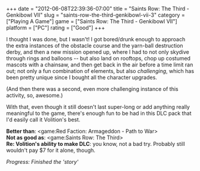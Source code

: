 +++
date = "2012-06-08T22:39:36-07:00"
title = "Saints Row: The Third - Genkibowl VII"
slug = "saints-row-the-third-genkibowl-vii-3"
category = ["Playing A Game"]
game = ["Saints Row: The Third - Genkibowl VII"]
platform = ["PC"]
rating = ["Good"]
+++

I thought I was done, but I wasn't!  I got bored/drunk enough to approach the extra instances of the obstacle course and the yarn-ball destruction derby, and then a new mission opened up, where I had to not only skydive through rings and balloons -- but also land on rooftops, chop up costumed mascots with a chainsaw, and then get back in the air before a time limit ran out; not only a fun combination of elements, but also <i>challenging</i>, which has been pretty unique since I bought all the character upgrades.

(And then there was a second, even more challenging instance of this activity, so, awesome.)

With that, even though it still doesn't last super-long or add anything really meaningful to the game, there's enough fun to be had in this DLC pack that I'd easily call it Volition's best.

<b>Better than</b>: <game:Red Faction: Armageddon - Path to War>  
<b>Not as good as</b>: <game:Saints Row: The Third>  
<b>Re: Volition's ability to make DLC</b>: you know, not a bad try.  Probably still wouldn't pay $7 for it alone, though.

<i>Progress: Finished the 'story'</i>